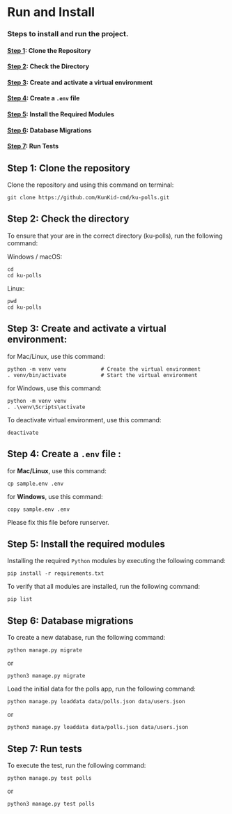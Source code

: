 # Run and Install

### Steps to install and run the project.
#### [Step 1](#step-1-clone-the-repository): Clone the Repository
#### [Step 2](#step-2-check-the-directory): Check the Directory
#### [Step 3](#step-3-Create-and-activate-a-virtual-environment): Create and activate a virtual environment
#### [Step 4](#step-4-Create-a-.env-file): Create a `.env` file 
#### [Step 5](#step-5-install-the-required-modules): Install the Required Modules
#### [Step 6](#step-6-database-migrations): Database Migrations
#### [Step 7](#step-7-run-tests): Run Tests

## Step 1: Clone the repository
Clone the repository and using this command on terminal:
```commandline
git clone https://github.com/KunKid-cmd/ku-polls.git
```

## Step 2: Check the directory
To ensure that your are in the correct directory (ku-polls), run the following command:

Windows / macOS:
```commandline
cd 
cd ku-polls
```
Linux:
```commandline
pwd
cd ku-polls
```
## Step 3: Create and activate a virtual environment:

for Mac/Linux, use this command: 
```
python -m venv venv           # Create the virtual environment
. venv/bin/activate           # Start the virtual environment
```
   
for Windows, use this command:
```
python -m venv venv
. .\venv\Scripts\activate
```
To deactivate virtual environment, use this command:
```
deactivate
```

## Step 4: Create a `.env` file :
   
for **Mac/Linux**, use this command:
   ```
   cp sample.env .env
   ```
    
for **Windows**, use this command:
   ```
   copy sample.env .env
   ```
Please fix this file before runserver.

## Step 5: Install the required modules

Installing the required `Python` modules by executing the following command:
```commandline
pip install -r requirements.txt
```

To verify that all modules are installed, run the following command:
```commandline
pip list
```

## Step 6: Database migrations

To create a new database, run the following command:
```commandline
python manage.py migrate
```
or
```commandline
python3 manage.py migrate
```

Load the initial data for the polls app, run the following command:

```commandline
python manage.py loaddata data/polls.json data/users.json
```
or
```commandline
python3 manage.py loaddata data/polls.json data/users.json
```

## Step 7: Run tests

To execute the test, run the following command:
```commandline
python manage.py test polls
```
or
```commandline
python3 manage.py test polls
```


